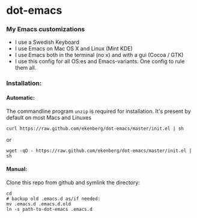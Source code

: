 dot-emacs
=========

### My Emacs customizations

* I use a Swedish Keyboard
* I use Emacs on Mac OS X and Linux (Mint KDE)
* I use Emacs both in the terminal (no x) and with a gui (Cocoa / GTK)
* I use this config for all OS:es and Emacs-variants. One config to rule them all.

### Installation:

#### Automatic:
The commandline program ```unzip``` is required for installation. It's present by default on most Macs and Linuxes

    curl https://raw.github.com/ekenberg/dot-emacs/master/init.el | sh

or

    wget -qO - https://raw.github.com/ekenberg/dot-emacs/master/init.el | sh

#### Manual:

Clone this repo from github and symlink the directory:

    cd
    # backup old .emacs.d as/if needed:
    mv .emacs.d .emacs.d.old
    ln -s path-to-dot-emacs .emacs.d
